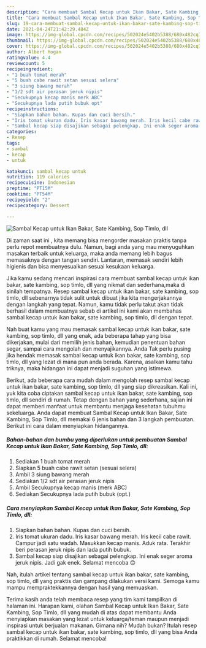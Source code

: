 ```yaml
---
description: "Cara membuat Sambal Kecap untuk Ikan Bakar, Sate Kambing, Sop Timlo, dll yang nikmat dan Mudah Dibuat"
title: "Cara membuat Sambal Kecap untuk Ikan Bakar, Sate Kambing, Sop Timlo, dll yang nikmat dan Mudah Dibuat"
slug: 19-cara-membuat-sambal-kecap-untuk-ikan-bakar-sate-kambing-sop-timlo-dll-yang-nikmat-dan-mudah-dibuat
date: 2021-04-24T21:42:29.484Z
image: https://img-global.cpcdn.com/recipes/502024e5402b5388/680x482cq70/sambal-kecap-untuk-ikan-bakar-sate-kambing-sop-timlo-dll-foto-resep-utama.jpg
thumbnail: https://img-global.cpcdn.com/recipes/502024e5402b5388/680x482cq70/sambal-kecap-untuk-ikan-bakar-sate-kambing-sop-timlo-dll-foto-resep-utama.jpg
cover: https://img-global.cpcdn.com/recipes/502024e5402b5388/680x482cq70/sambal-kecap-untuk-ikan-bakar-sate-kambing-sop-timlo-dll-foto-resep-utama.jpg
author: Albert Hogan
ratingvalue: 4.4
reviewcount: 5
recipeingredient:
- "1 buah tomat merah"
- "5 buah cabe rawit setan sesuai selera"
- "3 siung bawang merah"
- "1/2 sdt air perasan jeruk nipis"
- "Secukupnya kecap manis merk ABC"
- "Secukupnya lada putih bubuk opt"
recipeinstructions:
- "Siapkan bahan bahan. Kupas dan cuci bersih."
- "Iris tomat ukuran dadu. Iris kasar bawang merah. Iris kecil cabe rawit. Campur jadi satu wadah. Masukkan kecap manis. Aduk rata. Terakhir beri perasan jeruk nipis dan lada putih bubuk."
- "Sambal kecap siap disajikan sebagai pelengkap. Ini enak seger aroma jeruk nipis. Jadi gak enek. Selamat mencoba 😊"
categories:
- Resep
tags:
- sambal
- kecap
- untuk

katakunci: sambal kecap untuk 
nutrition: 119 calories
recipecuisine: Indonesian
preptime: "PT15M"
cooktime: "PT54M"
recipeyield: "2"
recipecategory: Dessert

---
```



![Sambal Kecap untuk Ikan Bakar, Sate Kambing, Sop Timlo, dll](https://img-global.cpcdn.com/recipes/502024e5402b5388/680x482cq70/sambal-kecap-untuk-ikan-bakar-sate-kambing-sop-timlo-dll-foto-resep-utama.jpg)

Di zaman  saat ini , kita memang bisa mengorder masakan praktis tanpa perlu repot membuatnya dulu. Namun, bagi anda yang mau menyuguhkan masakan terbaik untuk keluarga, maka anda memang lebih bagus memasaknya dengan tangan sendiri. Lantaran, memasak sendiri lebih higienis dan bisa menyesuaikan sesuai kesukaan keluarga.

Jika kamu sedang mencari inspirasi cara membuat sambal kecap untuk ikan bakar, sate kambing, sop timlo, dll yang nikmat dan sederhana,maka di sinilah tempatnya. Resep sambal kecap untuk ikan bakar, sate kambing, sop timlo, dll  sebenarnya tidak sulit untuk dibuat jika kita mengerjakannya dengan langkah yang tepat. Namun, kamu tidak perlu takut akan tidak berhasil dalam membuatnya 
sebab di artikel ini kami akan membahas sambal kecap untuk ikan bakar, sate kambing, sop timlo, dll dengan tepat.  



Nah buat kamu yang mau memasak sambal kecap untuk ikan bakar, sate kambing, sop timlo, dll yang enak, ada beberapa tahap yang bisa dikerjakan, mulai dari memilih jenis bahan, kemudian penentuan bahan segar, sampai cara mengolah dan menyajikannya. Anda Tak perlu pusing jika hendak memasak sambal kecap untuk ikan bakar, sate kambing, sop timlo, dll yang lezat di mana pun anda berada. Karena, asalkan kamu  tahu triknya, maka hidangan ini dapat menjadi suguhan yang istimewa.

Berikut, ada beberapa cara mudah dalam mengolah resep sambal kecap untuk ikan bakar, sate kambing, sop timlo, dll yang siap dikreasikan. Kali ini, yuk kita coba ciptakan sambal kecap untuk ikan bakar, sate kambing, sop timlo, dll sendiri di rumah. Tetap dengan bahan yang sederhana, sajian ini dapat memberi manfaat untuk membantu menjaga kesehatan tubuhmu sekeluarga. Anda dapat membuat Sambal Kecap untuk Ikan Bakar, Sate Kambing, Sop Timlo, dll memakai 6 jenis bahan dan 3 langkah pembuatan. Berikut ini cara dalam menyiapkan hidangannya.

<!--inarticleads1-->

##### Bahan-bahan dan bumbu yang diperlukan untuk pembuatan Sambal Kecap untuk Ikan Bakar, Sate Kambing, Sop Timlo, dll:

1. Sediakan 1 buah tomat merah
1. Siapkan 5 buah cabe rawit setan (sesuai selera)
1. Ambil 3 siung bawang merah
1. Sediakan 1/2 sdt air perasan jeruk nipis
1. Ambil Secukupnya kecap manis (merk ABC)
1. Sediakan Secukupnya lada putih bubuk (opt.)




<!--inarticleads2-->

##### Cara menyiapkan Sambal Kecap untuk Ikan Bakar, Sate Kambing, Sop Timlo, dll:

1. Siapkan bahan bahan. Kupas dan cuci bersih.
1. Iris tomat ukuran dadu. Iris kasar bawang merah. Iris kecil cabe rawit. Campur jadi satu wadah. Masukkan kecap manis. Aduk rata. Terakhir beri perasan jeruk nipis dan lada putih bubuk.
1. Sambal kecap siap disajikan sebagai pelengkap. Ini enak seger aroma jeruk nipis. Jadi gak enek. Selamat mencoba 😊




Nah, itulah artikel tentang  sambal kecap untuk ikan bakar, sate kambing, sop timlo, dll  yang praktis dan gampang dilakukan versi kami. Semoga kamu mampu mempraktekkannya dengan hasil yang memuaskan. 

Terima kasih anda telah membaca resep yang tim kami tampilkan di halaman ini. Harapan kami, olahan  Sambal Kecap untuk Ikan Bakar, Sate Kambing, Sop Timlo, dll yang mudah di atas dapat membantu Anda menyiapkan masakan yang lezat untuk keluarga/teman maupun menjadi inspirasi untuk berjualan makanan. Gimana nih? Mudah bukan? Itulah resep sambal kecap untuk ikan bakar, sate kambing, sop timlo, dll yang bisa Anda praktikkan di rumah. Selamat mencoba!

